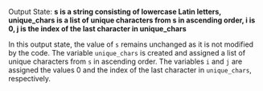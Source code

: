Output State: **s is a string consisting of lowercase Latin letters, unique_chars is a list of unique characters from s in ascending order, i is 0, j is the index of the last character in unique_chars**

In this output state, the value of `s` remains unchanged as it is not modified by the code. The variable `unique_chars` is created and assigned a list of unique characters from `s` in ascending order. The variables `i` and `j` are assigned the values 0 and the index of the last character in `unique_chars`, respectively.